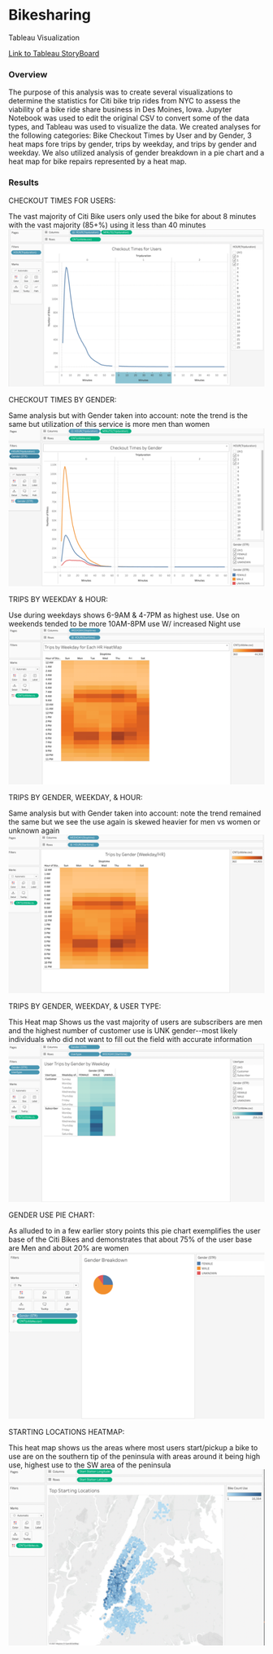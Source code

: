 # Bikesharing
Tableau Visualization 

[Link to Tableau StoryBoard](https://public.tableau.com/app/profile/richelyn.scott/viz/BikeSharingAnalysis_16278759425410/Story1?publish=yes)


### Overview

The purpose of this analysis was to create several visualizations to determine the statistics for Citi bike trip rides from NYC to assess the viability of a bike ride share business in Des Moines, Iowa. Jupyter Notebook was used to edit the original CSV to convert some of the data types, and Tableau was used to visualize the data. We created analyses for the following categories: Bike Checkout Times by User and by Gender, 3 heat maps fore trips by gender, trips by weekday, and trips by gender and weekday. We also utilized analysis of gender breakdown in a pie chart and a heat map for bike repairs represented by a heat map.

### Results

CHECKOUT TIMES FOR USERS:

The vast majority of Citi Bike users only used the bike for about 8 minutes with the vast majority (85+%) using it less than 40 minutes
![Checkout Times For Users](https://github.com/RichelynScott/Bikesharing/blob/main/Checkout%20Times%20by%20User.png)


CHECKOUT TIMES BY GENDER:

Same analysis but with Gender taken into account: note the trend is the same but utilization of this service is more men than women
![Checkout Times By Gender](https://github.com/RichelynScott/Bikesharing/blob/main/Checkout%20Times%20by%20Gender.png)


TRIPS BY WEEKDAY & HOUR:

Use during weekdays shows 6-9AM & 4-7PM as highest use. Use on weekends tended to be more 10AM-8PM use W/ increased Night use
![Trips By Weekday & Hour](https://github.com/RichelynScott/Bikesharing/blob/main/Trips%20by%20Weekday%20for%20Each%20HR%20HeatMap.png) 


TRIPS BY GENDER, WEEKDAY, & HOUR:

Same analysis but with Gender taken into account: note the trend remained the same but we see the use again is skewed heavier for men vs women or unknown again
![Trips By Gender, Weekday, & Hour](https://github.com/RichelynScott/Bikesharing/blob/main/Trips%20by%20Gender%20(Weekday:HR)%20HeatMap.png)


TRIPS BY GENDER, WEEKDAY, & USER TYPE:

This Heat map Shows us the vast majority of users are subscribers are men and the highest number of customer use is UNK gender--most likely individuals who did not want to fill out the field with accurate information
![Trips By Gender, Weekday, & User Type](https://github.com/RichelynScott/Bikesharing/blob/main/User%20Trips%20by%20Gender%20by%20Weekday%20HeatMap.png)


GENDER USE PIE CHART:

As alluded to in a few earlier story points this pie chart exemplifies the user base of the Citi Bikes and demonstrates that about 75% of the user base are Men and about 20% are women
![Pie Chart For Use By Gender](https://github.com/RichelynScott/Bikesharing/blob/main/Gender%20Use%20Pie%20Chart.png)


STARTING LOCATIONS HEATMAP:

This heat map shows us the areas where most users start/pickup a bike to use are on the southern tip of the peninsula with areas around it being high use, highest use to the SW area of the peninsula
![Starting Locations Heat Map](https://github.com/RichelynScott/Bikesharing/blob/main/Starting%20Location%20Heat%20Map.png)
